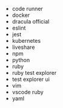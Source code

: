 * code runner
* docker
* dracula official
* eslint
* jest
* kubernetes
* liveshare
* npm
* python
* ruby
* ruby test explorer
* test explorer ui
* vim
* vscode ruby
* yaml
